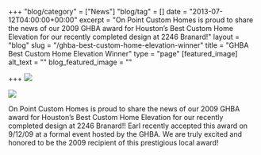+++
"blog/category" = ["News"]
"blog/tag" = []
date = "2013-07-12T04:00:00+00:00"
excerpt = "On Point Custom Homes is proud to share the news of our 2009 GHBA award for Houston’s Best Custom Home Elevation for our recently completed design at 2246 Branard!"
layout = "blog"
slug = "/ghba-best-custom-home-elevation-winner"
title = "GHBA Best Custom Home Elevation Winner"
type = "page"
[featured_image]
alt_text = ""
blog_featured_image = ""

+++
![](/v1553111049/OnPoint%20Custom%20Homes/DSC_3221-778095.jpg)

![](/v1553111064/OnPoint%20Custom%20Homes/GHBA-Houstons-Best-2009-Earl-778332.jpg)

On Point Custom Homes is proud to share the news of our 2009 GHBA award for Houston’s Best Custom Home Elevation for our recently completed design at 2246 Branard!! Earl recently accepted this award on 9/12/09 at a formal event hosted by the GHBA. We are truly excited and honored to be the 2009 recipient of this prestigious local award!